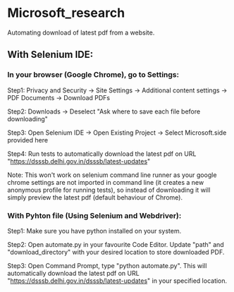 # Microsoft_research
Automating download of latest pdf from a website.

## With Selenium IDE:

### In your browser (Google Chrome), go to Settings:

Step1: Privacy and Security -> Site Settings -> Additional content settings -> PDF Documents -> Download PDFs

Step2: Downloads -> Deselect "Ask where to save each file before downloading"

Step3: Open Selenium IDE -> Open Existing Project -> Select Microsoft.side provided here

Step4: Run tests to automatically download the latest pdf on URL "https://dsssb.delhi.gov.in/dsssb/latest-updates"

Note: This won't work on selenium command line runner as your google chrome settings are not imported in command line (it creates a new anonymous profile for running  tests), so instead of downloading it will simply preview the latest pdf (default behaviour of Chrome).

### With Pyhton file (Using Selenium and Webdriver):

Step1: Make sure you have python installed on your system.

Step2: Open automate.py in your favourite Code Editor. Update "path" and "download_directory" with your desired location to store downloaded PDF.

Step3: Open Command Prompt, type "python automate.py".
This will automatically download the latest pdf on URL "https://dsssb.delhi.gov.in/dsssb/latest-updates" in your specified location. 

